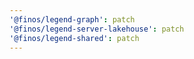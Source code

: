 ```yaml
---
'@finos/legend-graph': patch
'@finos/legend-server-lakehouse': patch
'@finos/legend-shared': patch
---
```


